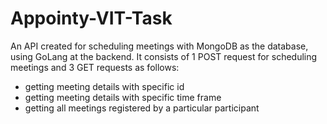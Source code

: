 # Appointy-VIT-Task
An API created for scheduling meetings with MongoDB as the database, using GoLang at the backend.
It consists of 1 POST request for scheduling meetings and 3 GET requests as follows:
- getting meeting details with specific id
- getting meeting details with specific time frame
- getting all meetings registered by a particular participant
